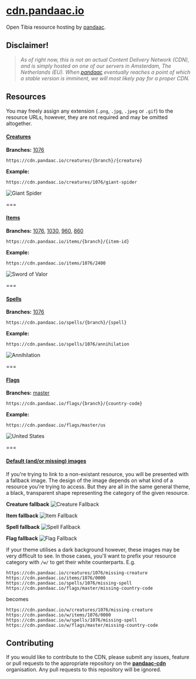 # [cdn.pandaac.io](https://cdn.pandaac.io)
Open Tibia resource hosting by [pandaac](https://github.com/pandaac).

## Disclaimer!
> _As of right now, this is not an actual Content Delivery Network (CDN), and is simply hosted on one of our servers in Amsterdam, The Netherlands (EU). When [pandaac](https://github.com/pandaac) eventually reaches a point of which a stable version is imminent, we will most likely pay for a proper CDN._

## Resources
You may freely assign any extension (`.png`, `.jpg`, `.jpeg` or `.gif`) to the resource URLs, however, they are not required and may be omitted altogether.

#### [Creatures](https://github.com/pandaac-cdn/creatures)
**Branches:** [1076](https://github.com/pandaac-cdn/creatures/tree/1076)
```
https://cdn.pandaac.io/creatures/{branch}/{creature}
```
**Example:**
```
https://cdn.pandaac.io/creatures/1076/giant-spider
```
![Giant Spider](https://cdn.pandaac.io/creatures/1076/giant-spider)

===

#### [Items](https://github.com/pandaac-cdn/items)
**Branches:** [1076](https://github.com/pandaac-cdn/items/tree/1076), [1030](https://github.com/pandaac-cdn/items/tree/1030), [960](https://github.com/pandaac-cdn/items/tree/960), [860](https://github.com/pandaac-cdn/items/tree/860)
```
https://cdn.pandaac.io/items/{branch}/{item-id}
```
**Example:**
```
https://cdn.pandaac.io/items/1076/2400
```
![Sword of Valor](https://cdn.pandaac.io/items/1076/2400)

===

#### [Spells](https://github.com/pandaac-cdn/spells)
**Branches:** [1076](https://github.com/pandaac-cdn/spells/tree/1076)
```
https://cdn.pandaac.io/spells/{branch}/{spell}
```
**Example:**
```
https://cdn.pandaac.io/spells/1076/annihilation
```
![Annihilation](https://cdn.pandaac.io/spells/1076/annihilation)

===

#### [Flags](https://github.com/pandaac-cdn/flags)
**Branches:** [master](https://github.com/pandaac-cdn/flags/tree/master)
```
https://cdn.pandaac.io/flags/{branch}/{country-code}
```
**Example:**
```
https://cdn.pandaac.io/flags/master/us
```
![United States](https://cdn.pandaac.io/flags/master/us)

===

#### [Default (and/or missing) images](https://github.com/pandaac-cdn/defaults)
If you're trying to link to a non-existant resource, you will be presented with a fallback image. The design of the image depends on what kind of a resource you're trying to access. But they are all in the same general theme, a black, transparent shape representing the category of the given resource.

**Creature fallback**
![Creature Fallback](https://cdn.pandaac.io/creatures/1076/fallback)

**Item fallback**
![Item Fallback](https://cdn.pandaac.io/items/1076/fallback)

**Spell fallback**
![Spell Fallback](https://cdn.pandaac.io/spells/1076/fallback)

**Flag fallback**
![Flag Fallback](https://cdn.pandaac.io/flags/master/fallback)

If your theme utilises a dark background however, these images may be very difficult to see. In those cases, you'll want to prefix your resource category with `/w/` to get their white counterparts. E.g.
```
https://cdn.pandaac.io/creatures/1076/missing-creature
https://cdn.pandaac.io/items/1076/0000
https://cdn.pandaac.io/spells/1076/missing-spell
https://cdn.pandaac.io/flags/master/missing-country-code
```
becomes
```
https://cdn.pandaac.io/w/creatures/1076/missing-creature
https://cdn.pandaac.io/w/items/1076/0000
https://cdn.pandaac.io/w/spells/1076/missing-spell
https://cdn.pandaac.io/w/flags/master/missing-country-code
```

## Contributing
If you would like to contribute to the CDN, please submit any issues, feature or pull requests to the appropriate repository on the **[pandaac-cdn](https://github.com/pandaac-cdn)** organisation. Any pull requests to this repository will be ignored.
